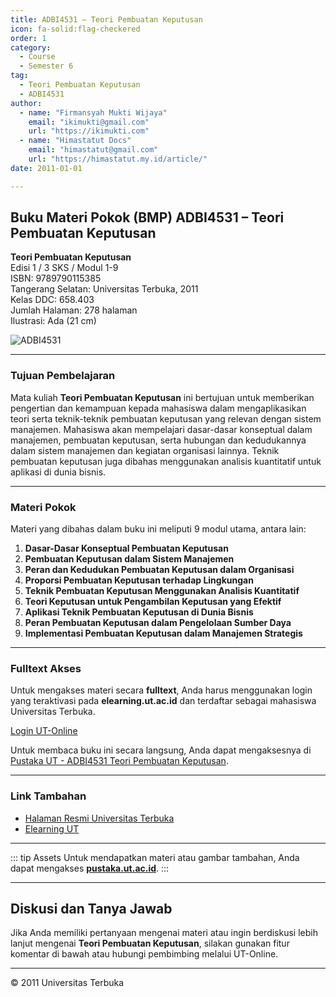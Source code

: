 ```yaml
--- 
title: ADBI4531 – Teori Pembuatan Keputusan
icon: fa-solid:flag-checkered
order: 1
category:
  - Course
  - Semester 6
tag:
  - Teori Pembuatan Keputusan
  - ADBI4531
author:
  - name: "Firmansyah Mukti Wijaya"
    email: "ikimukti@gmail.com"
    url: "https://ikimukti.com"
  - name: "Himastatut Docs"
    email: "himastatut@gmail.com"
    url: "https://himastatut.my.id/article/"
date: 2011-01-01

--- 
```


## Buku Materi Pokok (BMP) ADBI4531 – Teori Pembuatan Keputusan

**Teori Pembuatan Keputusan**  
Edisi 1 / 3 SKS / Modul 1-9  
ISBN: 9789790115385  
Tangerang Selatan: Universitas Terbuka, 2011  
Kelas DDC: 658.403  
Jumlah Halaman: 278 halaman  
Ilustrasi: Ada (21 cm)

![ADBI4531](https://pustaka.ut.ac.id/lib/wp-content/uploads/2017/01/ADBI4531.jpg)

--- 

### Tujuan Pembelajaran

Mata kuliah **Teori Pembuatan Keputusan** ini bertujuan untuk memberikan pengertian dan kemampuan kepada mahasiswa dalam mengaplikasikan teori serta teknik-teknik pembuatan keputusan yang relevan dengan sistem manajemen. Mahasiswa akan mempelajari dasar-dasar konseptual dalam manajemen, pembuatan keputusan, serta hubungan dan kedudukannya dalam sistem manajemen dan kegiatan organisasi lainnya. Teknik pembuatan keputusan juga dibahas menggunakan analisis kuantitatif untuk aplikasi di dunia bisnis.

--- 

### Materi Pokok

Materi yang dibahas dalam buku ini meliputi 9 modul utama, antara lain:

1. **Dasar-Dasar Konseptual Pembuatan Keputusan**
2. **Pembuatan Keputusan dalam Sistem Manajemen**
3. **Peran dan Kedudukan Pembuatan Keputusan dalam Organisasi**
4. **Proporsi Pembuatan Keputusan terhadap Lingkungan**
5. **Teknik Pembuatan Keputusan Menggunakan Analisis Kuantitatif**
6. **Teori Keputusan untuk Pengambilan Keputusan yang Efektif**
7. **Aplikasi Teknik Pembuatan Keputusan di Dunia Bisnis**
8. **Peran Pembuatan Keputusan dalam Pengelolaan Sumber Daya**
9. **Implementasi Pembuatan Keputusan dalam Manajemen Strategis**

--- 

### Fulltext Akses

Untuk mengakses materi secara **fulltext**, Anda harus menggunakan login yang teraktivasi pada **elearning.ut.ac.id** dan terdaftar sebagai mahasiswa Universitas Terbuka.

[Login UT-Online](http://elearning.ut.ac.id)

Untuk membaca buku ini secara langsung, Anda dapat mengaksesnya di [Pustaka UT - ADBI4531 Teori Pembuatan Keputusan](https://pustaka.ut.ac.id/lib/adbi4531-teori-pembuatan-keputusan/).

--- 

### Link Tambahan

- [Halaman Resmi Universitas Terbuka](https://www.ut.ac.id)
- [Elearning UT](http://elearning.ut.ac.id)

--- 

::: tip Assets
Untuk mendapatkan materi atau gambar tambahan, Anda dapat mengakses **[pustaka.ut.ac.id](https://pustaka.ut.ac.id)**.
:::

--- 

## Diskusi dan Tanya Jawab

Jika Anda memiliki pertanyaan mengenai materi atau ingin berdiskusi lebih lanjut mengenai **Teori Pembuatan Keputusan**, silakan gunakan fitur komentar di bawah atau hubungi pembimbing melalui UT-Online.

--- 

<footer>
  <p>© 2011 Universitas Terbuka</p>
</footer>


<GitContributors />
<GitChangelog />